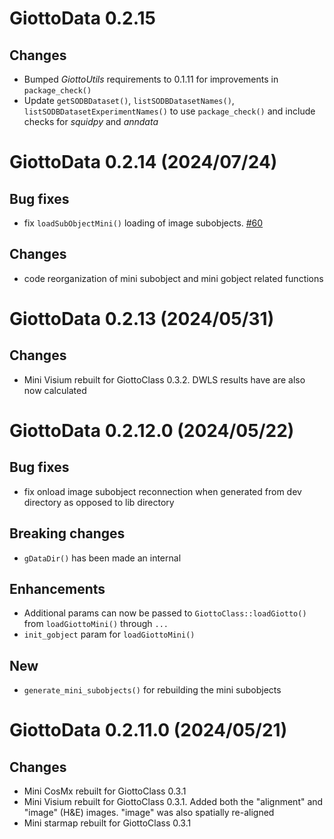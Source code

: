 
# GiottoData 0.2.15

## Changes
- Bumped _GiottoUtils_ requirements to 0.1.11 for improvements in `package_check()`
- Update `getSODBDataset()`, `listSODBDatasetNames()`, `listSODBDatasetExperimentNames()` to use `package_check()` and include checks for _squidpy_ and _anndata_


# GiottoData 0.2.14 (2024/07/24)

## Bug fixes
- fix `loadSubObjectMini()` loading of image subobjects. [#60](https://github.com/drieslab/GiottoData/issues/60)

## Changes
- code reorganization of mini subobject and mini gobject related functions

# GiottoData 0.2.13 (2024/05/31)

## Changes
- Mini Visium rebuilt for GiottoClass 0.3.2. DWLS results have are also now calculated

# GiottoData 0.2.12.0 (2024/05/22)

## Bug fixes
- fix onload image subobject reconnection when generated from dev directory as opposed to lib directory

## Breaking changes
- `gDataDir()` has been made an internal

## Enhancements
- Additional params can now be passed to `GiottoClass::loadGiotto()` from `loadGiottoMini()` through `...`
- `init_gobject` param for `loadGiottoMini()`

## New
- `generate_mini_subobjects()` for rebuilding the mini subobjects


# GiottoData 0.2.11.0 (2024/05/21)

## Changes
- Mini CosMx rebuilt for GiottoClass 0.3.1
- Mini Visium rebuilt for GiottoClass 0.3.1. Added both the "alignment" and "image" (H&E) images. "image" was also spatially re-aligned
- Mini starmap rebuilt for GiottoClass 0.3.1
